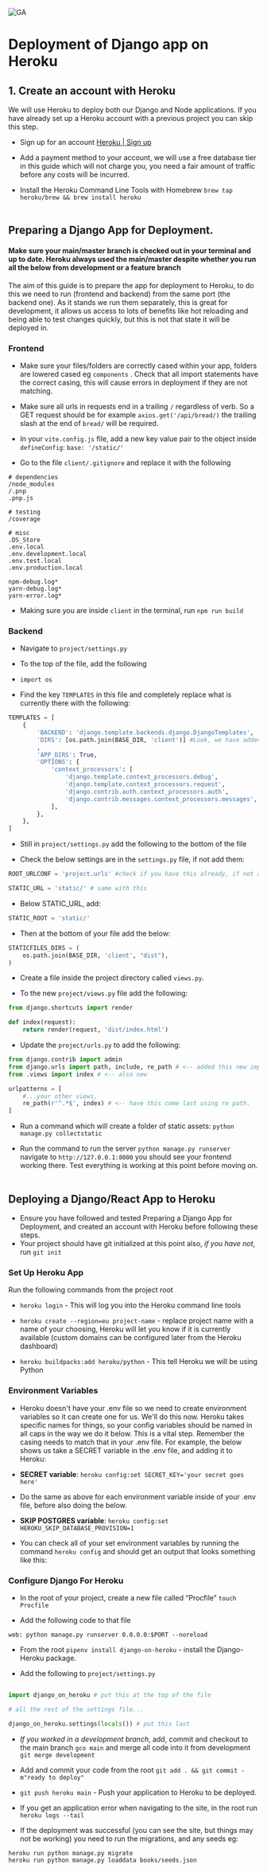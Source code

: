 ![GA](https://cloud.githubusercontent.com/assets/40461/8183776/469f976e-1432-11e5-8199-6ac91363302b.png)

# Deployment of Django app on Heroku

## 1. Create an account with Heroku

We will use Heroku to deploy both our Django and Node applications. If you have already set up a Heroku account with a previous project you can skip this step.

- Sign up for an account [Heroku | Sign up](https://signup.heroku.com/)

- Add a payment method to your account, we will use a free database tier in this guide which will not charge you, you need a fair amount of traffic before any costs will be incurred.

- Install the Heroku Command Line Tools with Homebrew `brew tap heroku/brew && brew install heroku`
<br><br>

## Preparing a Django App for Deployment.


#### Make sure your main/master branch is checked out in your terminal and up to date. Heroku always used the main/master despite whether you run all the below from development or a feature branch

The aim of this guide is to prepare the app for deployment to Heroku, to do this we need to run (frontend and backend) from the same port (the backend one). As it stands we run them separately, this is great for development, it allows us access to lots of benefits like hot reloading and being able to test changes quickly, but this is not that state it will be deployed in.

### Frontend

* Make sure your files/folders are correctly cased within your app, folders are lowered cased eg `components` . Check that all import statements have the correct casing, this will cause errors in deployment if they are not matching.

* Make sure all urls in requests end in a trailing `/` regardless of verb. So a GET request should be for example `axios.get('/api/bread/)` the trailing slash at the end of `bread/` will be required.

* In your `vite.config.js` file, add a new key value pair to the object inside `defineConfig`: `base: '/static/'`

* Go to the file `client/.gitignore` and replace it with the following

```
# dependencies
/node_modules
/.pnp
.pnp.js

# testing
/coverage

# misc
.DS_Store
.env.local
.env.development.local
.env.test.local
.env.production.local

npm-debug.log*
yarn-debug.log*
yarn-error.log*
```

* Making sure you are inside `client` in the terminal, run `npm run build`

### Backend

* Navigate to `project/settings.py`

* To the top of the file, add the following

* `import os`

* Find the key `TEMPLATES` in this file and completely replace what is currently there with the following:

```python
TEMPLATES = [
    {
        'BACKEND': 'django.template.backends.django.DjangoTemplates',
        'DIRS': [os.path.join(BASE_DIR, 'client')] #Look, we have added the root folder of frontend here
        ,
        'APP_DIRS': True,
        'OPTIONS': {
            'context_processors': [
                'django.template.context_processors.debug',
                'django.template.context_processors.request',
                'django.contrib.auth.context_processors.auth',
                'django.contrib.messages.context_processors.messages',
            ],
        },
    },
]
```


* Still in  `project/settings.py`  add the following to the bottom of the file

* Check the below settings are in the `settings.py` file, if not add them:

```python
ROOT_URLCONF = 'project.urls' #check if you have this already, if not add it in

STATIC_URL = 'static/' # same with this
```

* Below STATIC_URL, add:
```python
STATIC_ROOT = 'static/'
```

* Then at the bottom of your file add the below:

```python
STATICFILES_DIRS = (
    os.path.join(BASE_DIR, 'client', "dist"),
)
```

* Create a file inside the project directory called  `views.py`.

* To the new `project/views.py` file add the following:

```python
from django.shortcuts import render

def index(request):
    return render(request, 'dist/index.html')
```

* Update the `project/urls.py` to add the following:

```python
from django.contrib import admin
from django.urls import path, include, re_path # <-- added this new import re_path
from .views import index # <-- also new

urlpatterns = [
    #...your other views,
    re_path(r'^.*$', index) # <-- have this come last using re path.
]

```

* Run a command which will create a folder of static assets: `python manage.py collectstatic`

* Run the command to run the server `python manage.py runserver`  navigate to `http://127.0.0.1:8000` you should see your frontend working there. Test everything is working at this point before moving on.<br><br>

## Deploying a Django/React App to Heroku
* Ensure you have followed and tested Preparing a Django App for Deployment, and created an account with Heroku before following these steps.
* Your project should have git initialized at this point also, *if you have not*, run `git init`

### Set Up Heroku App

Run the following commands from the project root

* `heroku login`  - This will log you into the Heroku command line tools

* `heroku create --region=eu project-name` - replace project name with a name of your choosing, Heroku will let you know if it is currently available (custom domains can be configured later from the Heroku dashboard)

* `heroku buildpacks:add heroku/python` - This tell Heroku we will be using Python


### Environment Variables

- Heroku doesn't have your .env file so we need to create environment variables so it can create one for us. We'll do this now. Heroku takes specific names for things, so your config variables should be named in all caps in the way we do it below. This is a vital step. Remember the casing needs to match that in your .env file. For example, the below shows us take a SECRET variable in the .env file, and adding it to Heroku:

- **SECRET variable**: `heroku config:set SECRET_KEY='your secret goes here'`

- Do the same as above for each environment variable inside of your .env file, before also doing the below.

- **SKIP POSTGRES variable**: `heroku config:set HEROKU_SKIP_DATABASE_PROVISION=1`

- You can check all of your set environment variables by running the command `heroku config` and should get an output that looks something like this:

### Configure Django For Heroku

* In the root of your project, create a new file called “Procfile” `touch Procfile`

* Add the following code to that file

```
web: python manage.py runserver 0.0.0.0:$PORT --noreload
```


* From the root `pipenv install django-on-heroku` - install the Django-Heroku package.


* Add the following to `project/settings.py`
```python

import django_on_heroku # put this at the top of the file

# all the rest of the settings file...

django_on_heroku.settings(locals()) # put this last

```


* *If you worked in a development branch*, add, commit and checkout to the main branch `gco main` and merge all code into it from development `git merge development`

* Add and commit your code from the root `git add . && git commit -m"ready to deploy"`

* `git push heroku main` - Push your application to Heroku to be deployed.

* If you get an application error when navigating to the site, in the root run `heroku logs --tail`

* If the deployment was successful (you can see the site, but things may not be working)  you need to run the migrations, and any seeds eg:
```
heroku run python manage.py migrate
heroku run python manage.py loaddata books/seeds.json
```
